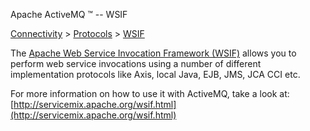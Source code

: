 Apache ActiveMQ ™ -- WSIF 

[Connectivity](connectivity.html) > [Protocols](protocols.html) > [WSIF](wsif.html)


The [Apache Web Service Invocation Framework (WSIF)](http://ws.apache.org/wsif/) allows you to perform web service invocations using a number of different implementation protocols like Axis, local Java, EJB, JMS, JCA CCI etc.

For more information on how to use it with ActiveMQ, take a look at: [http://servicemix.apache.org/wsif.html](http://servicemix.apache.org/wsif.html)

